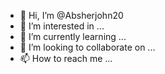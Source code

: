 - 👋 Hi, I’m @Absherjohn20
- 👀 I’m interested in ...
- 🌱 I’m currently learning ...
- 💞️ I’m looking to collaborate on ...
- 📫 How to reach me ...

<!---
Absherjohn20/Absherjohn20 is a ✨ special ✨ repository because its `README.md` (this file) appears on your GitHub profile.
You can click the Preview link to take a look at your changes.
--
